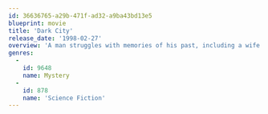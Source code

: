 ```yaml
---
id: 36636765-a29b-471f-ad32-a9ba43bd13e5
blueprint: movie
title: 'Dark City'
release_date: '1998-02-27'
overview: 'A man struggles with memories of his past, including a wife he cannot remember, in a nightmarish world with no sun and run by beings with telekinetic powers who seek the souls of humans.'
genres:
  -
    id: 9648
    name: Mystery
  -
    id: 878
    name: 'Science Fiction'
---
```

